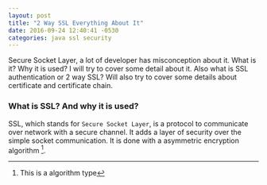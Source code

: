 ```yaml
---
layout: post
title: "2 Way SSL Everything About It"
date: 2016-09-24 12:40:41 -0530
categories: java ssl security
---
```


Secure Socket Layer, a lot of developer has misconception about it. What is it? Why it is used? I will try to cover 
some detail about it. Also what is SSL authentication or 2 way SSL? Will also try to cover some details about certificate 
and certificate chain.

### What is SSL? And why it is used?

SSL, which stands for `Secure Socket Layer`, is a protocol to communicate over network with a secure channel. It adds a 
layer of security over the simple socket communication. It is done with a asymmetric encryption algorithm [^1].


[^1]: This is a algorithm type